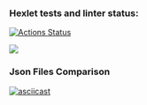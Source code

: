 ### Hexlet tests and linter status:

[![Actions Status](https://github.com/Hex1er/frontend-project-46/actions/workflows/hexlet-check.yml/badge.svg)](https://github.com/Hex1er/frontend-project-46/actions)

<a href="https://codeclimate.com/github/Hex1er/frontend-project-46/maintainability"><img src="https://api.codeclimate.com/v1/badges/489a07aba3fd932e30f3/maintainability" /></a>

### Json Files Comparison

[![asciicast](https://asciinema.org/a/672492.svg)](https://asciinema.org/a/672492)
